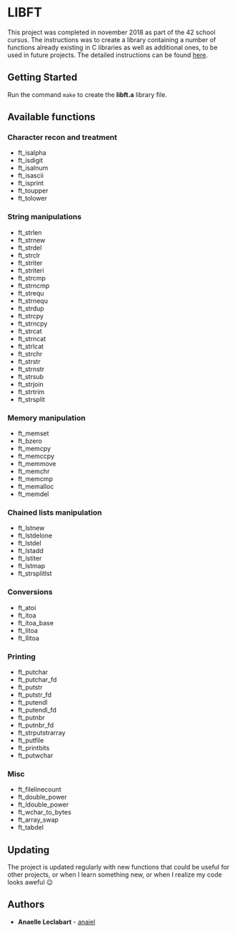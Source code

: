 # LIBFT

This project was completed in november 2018 as part of the 42 school cursus. The instructions was to create a library containing a number of functions already existing in C libraries as well as additional ones, to be used in future projects.
The detailed instructions can be found [here](https://github.com/Gabriel-Em/42_AcademyPlus---Libft---/blob/master/Libft%20-%20Subject(EN).pdf).

## Getting Started

Run the command `make` to create the **libft.a** library file.

## Available functions

### Character recon and treatment
- ft_isalpha
- ft_isdigit
- ft_isalnum
- ft_isascii
- ft_isprint
- ft_toupper
- ft_tolower

### String manipulations
- ft_strlen
- ft_strnew
- ft_strdel
- ft_strclr
- ft_striter
- ft_striteri
- ft_strcmp
- ft_strncmp
- ft_strequ
- ft_strnequ
- ft_strdup
- ft_strcpy
- ft_strncpy
- ft_strcat
- ft_strncat
- ft_strlcat
- ft_strchr
- ft_strstr
- ft_strnstr
- ft_strsub
- ft_strjoin
- ft_strtrim
- ft_strsplit

### Memory manipulation
- ft_memset
- ft_bzero
- ft_memcpy
- ft_memccpy
- ft_memmove
- ft_memchr
- ft_memcmp
- ft_memalloc
- ft_memdel

### Chained lists manipulation
- ft_lstnew
- ft_lstdelone
- ft_lstdel
- ft_lstadd
- ft_lstiter
- ft_lstmap
- ft_strsplitlst

### Conversions
- ft_atoi
- ft_itoa
- ft_itoa_base
- ft_litoa
- ft_llitoa

### Printing
- ft_putchar
- ft_putchar_fd
- ft_putstr
- ft_putstr_fd
- ft_putendl
- ft_putendl_fd
- ft_putnbr
- ft_putnbr_fd
- ft_strputstrarray
- ft_putfile
- ft_printbits
- ft_putwchar

### Misc
- ft_filelinecount
- ft_double_power
- ft_ldouble_power
- ft_wchar_to_bytes
- ft_array_swap
- ft_tabdel

## Updating

The project is updated regularly with new functions that could be useful for other projects, or when I learn something new, or when I realize my code looks aweful :wink:

## Authors

* **Anaelle Leclabart** - [anaiel](https://github.com/anaiel)
